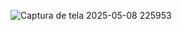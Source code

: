 ![Captura de tela 2025-05-08 225953](https://github.com/user-attachments/assets/872f29e2-d5ac-4593-b0c5-d1d33e19b657)



